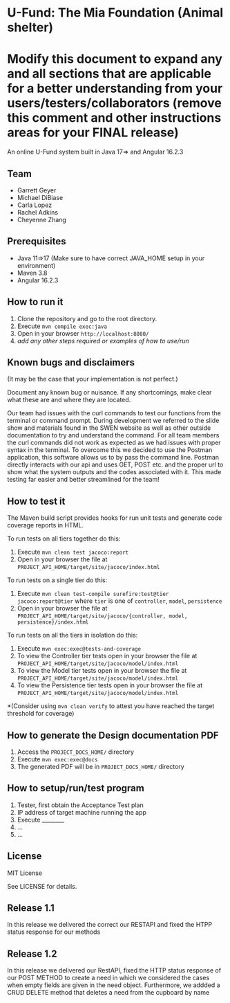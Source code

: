 # U-Fund: The Mia Foundation (Animal shelter)
# Modify this document to expand any and all sections that are applicable for a better understanding from your users/testers/collaborators (remove this comment and other instructions areas for your FINAL release)

An online U-Fund system built in Java 17=> and Angular 16.2.3
  
## Team

- Garrett Geyer
- Michael DiBiase
- Carla Lopez
- Rachel Adkins
- Cheyenne Zhang

## Prerequisites

- Java 11=>17 (Make sure to have correct JAVA_HOME setup in your environment)
- Maven 3.8
- Angular 16.2.3


## How to run it

1. Clone the repository and go to the root directory.
2. Execute `mvn compile exec:java`
3. Open in your browser `http://localhost:8080/`
4.  _add any other steps required or examples of how to use/run_

## Known bugs and disclaimers
(It may be the case that your implementation is not perfect.)

Document any known bug or nuisance.
If any shortcomings, make clear what these are and where they are located.

Our team had issues with the curl commands to test our functions from the terminal or command prompt. During development we referred to the slide show and materials found in the SWEN website as well as other outside documentation to try and understand the command. For all team members the curl commands did not work as expected as we had issues with proper syntax in the terminal. To overcome this we decided to use the Postman application, this software allows us to by pass the command line. Postman directly interacts with our api and uses GET, POST etc. and the proper url to show what the system outputs and the codes associated with it. This made testing far easier and better streamlined for the team!

## How to test it

The Maven build script provides hooks for run unit tests and generate code coverage
reports in HTML.

To run tests on all tiers together do this:

1. Execute `mvn clean test jacoco:report`
2. Open in your browser the file at `PROJECT_API_HOME/target/site/jacoco/index.html`

To run tests on a single tier do this:

1. Execute `mvn clean test-compile surefire:test@tier jacoco:report@tier` where `tier` is one of `controller`, `model`, `persistence`
2. Open in your browser the file at `PROJECT_API_HOME/target/site/jacoco/{controller, model, persistence}/index.html`

To run tests on all the tiers in isolation do this:

1. Execute `mvn exec:exec@tests-and-coverage`
2. To view the Controller tier tests open in your browser the file at `PROJECT_API_HOME/target/site/jacoco/model/index.html`
3. To view the Model tier tests open in your browser the file at `PROJECT_API_HOME/target/site/jacoco/model/index.html`
4. To view the Persistence tier tests open in your browser the file at `PROJECT_API_HOME/target/site/jacoco/model/index.html`

*(Consider using `mvn clean verify` to attest you have reached the target threshold for coverage)
  
  
## How to generate the Design documentation PDF

1. Access the `PROJECT_DOCS_HOME/` directory
2. Execute `mvn exec:exec@docs`
3. The generated PDF will be in `PROJECT_DOCS_HOME/` directory


## How to setup/run/test program 
1. Tester, first obtain the Acceptance Test plan
2. IP address of target machine running the app
3. Execute ________
4. ...
5. ...

## License

MIT License

See LICENSE for details.

## Release 1.1
In this release we delivered the correct our RESTAPI and fixed the HTPP status response for our methods

## Release 1.2
In this release we delivered our RestAPI, fixed the HTTP status response of our POST METHOD to create a need in which we considered the cases 
when empty fields are given in the need object. Furthermore, we addded a CRUD DELETE method that deletes a need from the cupboard by name

